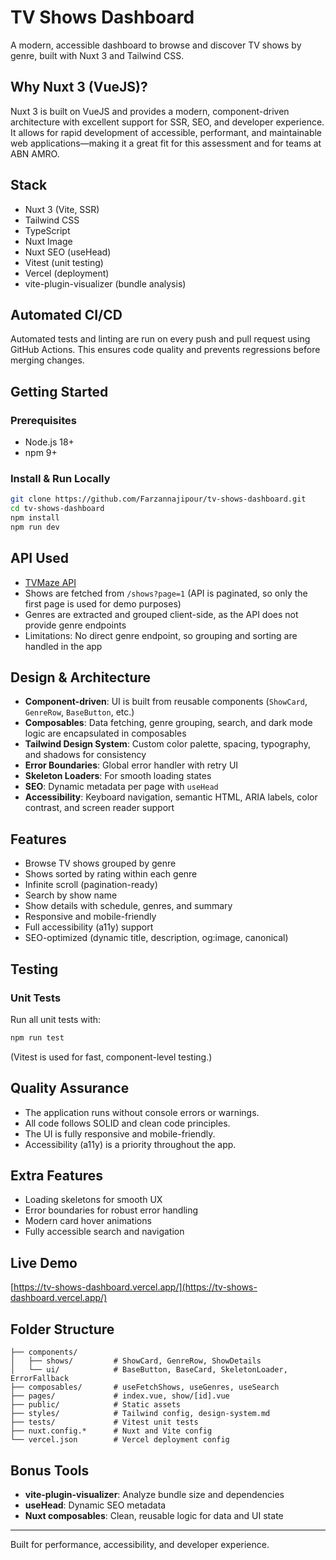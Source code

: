# TV Shows Dashboard

A modern, accessible dashboard to browse and discover TV shows by genre, built with Nuxt 3 and Tailwind CSS.

## Why Nuxt 3 (VueJS)?
Nuxt 3 is built on VueJS and provides a modern, component-driven architecture with excellent support for SSR, SEO, and developer experience. It allows for rapid development of accessible, performant, and maintainable web applications—making it a great fit for this assessment and for teams at ABN AMRO.

## Stack
- Nuxt 3 (Vite, SSR)
- Tailwind CSS
- TypeScript
- Nuxt Image
- Nuxt SEO (useHead)
- Vitest (unit testing)
- Vercel (deployment)
- vite-plugin-visualizer (bundle analysis)

## Automated CI/CD
Automated tests and linting are run on every push and pull request using GitHub Actions. This ensures code quality and prevents regressions before merging changes.

## Getting Started

### Prerequisites
- Node.js 18+
- npm 9+

### Install & Run Locally
```bash
git clone https://github.com/Farzannajipour/tv-shows-dashboard.git
cd tv-shows-dashboard
npm install
npm run dev
```

## API Used
- [TVMaze API](https://www.tvmaze.com/api)
- Shows are fetched from `/shows?page=1` (API is paginated, so only the first page is used for demo purposes)
- Genres are extracted and grouped client-side, as the API does not provide genre endpoints
- Limitations: No direct genre endpoint, so grouping and sorting are handled in the app

## Design & Architecture
- **Component-driven**: UI is built from reusable components (`ShowCard`, `GenreRow`, `BaseButton`, etc.)
- **Composables**: Data fetching, genre grouping, search, and dark mode logic are encapsulated in composables
- **Tailwind Design System**: Custom color palette, spacing, typography, and shadows for consistency
- **Error Boundaries**: Global error handler with retry UI
- **Skeleton Loaders**: For smooth loading states
- **SEO**: Dynamic metadata per page with `useHead`
- **Accessibility**: Keyboard navigation, semantic HTML, ARIA labels, color contrast, and screen reader support

## Features
- Browse TV shows grouped by genre
- Shows sorted by rating within each genre
- Infinite scroll (pagination-ready)
- Search by show name
- Show details with schedule, genres, and summary
- Responsive and mobile-friendly
- Full accessibility (a11y) support
- SEO-optimized (dynamic title, description, og:image, canonical)

## Testing

### Unit Tests
Run all unit tests with:
```bash
npm run test
```
(Vitest is used for fast, component-level testing.)

## Quality Assurance
- The application runs without console errors or warnings.
- All code follows SOLID and clean code principles.
- The UI is fully responsive and mobile-friendly.
- Accessibility (a11y) is a priority throughout the app.

## Extra Features
- Loading skeletons for smooth UX
- Error boundaries for robust error handling
- Modern card hover animations
- Fully accessible search and navigation

## Live Demo
[https://tv-shows-dashboard.vercel.app/](https://tv-shows-dashboard.vercel.app/)

## Folder Structure
```
├── components/
│   ├── shows/         # ShowCard, GenreRow, ShowDetails
│   └── ui/            # BaseButton, BaseCard, SkeletonLoader, ErrorFallback
├── composables/       # useFetchShows, useGenres, useSearch
├── pages/             # index.vue, show/[id].vue
├── public/            # Static assets
├── styles/            # Tailwind config, design-system.md
├── tests/             # Vitest unit tests
├── nuxt.config.*      # Nuxt and Vite config
└── vercel.json        # Vercel deployment config
```

## Bonus Tools
- **vite-plugin-visualizer**: Analyze bundle size and dependencies
- **useHead**: Dynamic SEO metadata
- **Nuxt composables**: Clean, reusable logic for data and UI state

---

Built for performance, accessibility, and developer experience.
